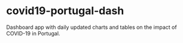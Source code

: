# covid19-portugal-dash
Dashboard app with daily updated charts and tables on the impact of COVID-19 in Portugal.
